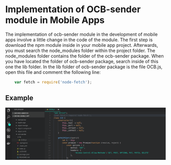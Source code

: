 # Implementation of OCB-sender module in Mobile Apps

The implementation of ocb-sender module in the development of mobile apps involve a little change in the code of the module. The first step is download the npm module inside in your mobile app project. Afterwards, you must search the node_modules folder within the project folder. The node_modules folder contains the folder of the ocb-sender package. When you have located the folder of ocb-sender package, search inside of this one the lib folder. In the lib folder of ocb-sender package is the file OCB.js, open this file and comment the following line:
```js
    var fetch = require('node-fetch');
```
## Example
![OCB-sender usage in Mobile Apps](../../images/ocb-senderUsageMA.png)












